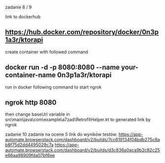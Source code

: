 zadanie 8 / 9 

link to dockerhub

## https://hub.docker.com/repository/docker/0n3p1a3r/ktorapi

create container with followed command

## docker run -d -p 8080:8080 --name your-container-name 0n3p1a3r/ktorapi

run in docker following command to start ngrok

## ngrok http 8080

then change baseUrl variable in src\main\java\com\example\a7zad\RetrofitHelper.kt to generated link by ngrok

zadanie 10 
zadanie na ocene 5
link do wyników testów:
https://app-automate.browserstack.com/dashboard/v2/builds/7cc619134f04bdb275c8ab8f75d2dd4495029c7a
https://app-automate.browserstack.com/dashboard/v2/builds/d3c836a0aca9b2c82c25e66aa98909fda07bf6ee
